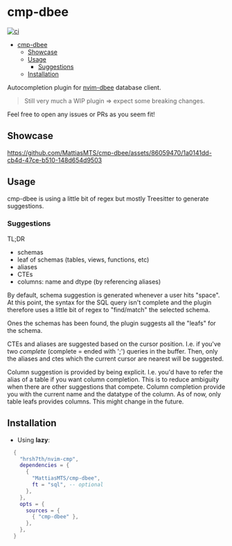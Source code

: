 # cmp-dbee

[![ci](https://github.com/MattiasMTS/cmp-dbee/actions/workflows/ci.yml/badge.svg)](https://github.com/MattiasMTS/cmp-dbee/actions/workflows/ci.yml)

<!--toc:start-->

- [cmp-dbee](#cmp-dbee)
  - [Showcase](#showcase)
  - [Usage](#usage)
    - [Suggestions](#suggestions)
  - [Installation](#installation)
  <!--toc:end-->

Autocompletion plugin for [nvim-dbee](https://github.com/kndndrj/nvim-dbee/) database client.

> Still very much a WIP plugin => expect some breaking changes.

Feel free to open any issues or PRs as you seem fit!

## Showcase

https://github.com/MattiasMTS/cmp-dbee/assets/86059470/1a0141dd-cb4d-47ce-b510-148d654d9503

## Usage

cmp-dbee is using a little bit of regex but mostly Treesitter to generate
suggestions.

### Suggestions

TL;DR

- schemas
- leaf of schemas (tables, views, functions, etc)
- aliases
- CTEs
- columns: name and dtype (by referencing aliases)

By default, schema suggestion is generated whenever a user hits "space".
At this point, the syntax for the SQL query isn't complete and the plugin
therefore uses a little bit of regex to "find/match" the selected schema.

Ones the schemas has been found, the plugin suggests all the "leafs"
for the schema.

CTEs and aliases are suggested based on the cursor position. I.e. if you've
two _complete_ (complete = ended with ';') queries in the buffer. Then, only
the aliases and ctes which the current cursor are nearest will be suggested.

Column suggestion is provided by being explicit. I.e. you'd have to refer the
alias of a table if you want column completion. This is to reduce ambiguity
when there are other suggestions that compete. Column completion provide you
with the current name and the datatype of the column. As of now, only table
leafs provides columns. This might change in the future.

## Installation

- Using **lazy**:

```lua
  {
    "hrsh7th/nvim-cmp",
    dependencies = {
      {
        "MattiasMTS/cmp-dbee",
        ft = "sql", -- optional
      },
    },
    opts = {
      sources = {
        { "cmp-dbee" },
      },
    },
  }
```
